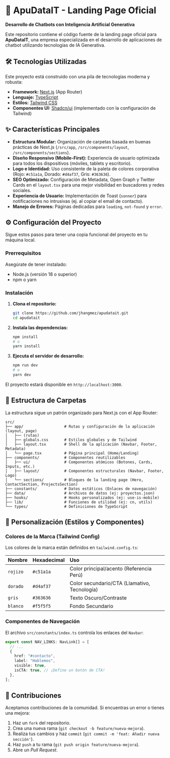 # 🚀 ApuDataIT - Landing Page Oficial

**Desarrollo de Chatbots con Inteligencia Artificial Generativa**

Este repositorio contiene el código fuente de la landing page oficial para **ApuDataIT**, una empresa especializada en el desarrollo de aplicaciones de chatbot utilizando tecnologías de IA Generativa.

## 🛠️ Tecnologías Utilizadas

Este proyecto está construido con una pila de tecnologías moderna y robusta:

- **Framework:** [Next.js](https://nextjs.org/) (App Router)
- **Lenguaje:** [TypeScript](https://www.typescriptlang.org/)
- **Estilos:** [Tailwind CSS](https://tailwindcss.com/)
- **Componentes UI:** [Shadcn/ui](https://ui.shadcn.com/) (implementado con la configuración de Tailwind)

## ✨ Características Principales

- **Estructura Modular:** Organización de carpetas basada en buenas prácticas de Next.js (`/src/app`, `/src/components/layout`, `/src/components/sections`).
- **Diseño Responsivo (Mobile-First):** Experiencia de usuario optimizada para todos los dispositivos (móviles, tablets y escritorio).
- **Logo e Identidad:** Uso consistente de la paleta de colores corporativa (Rojo: `#c51a1a`, Dorado: `#d4af37`, Gris: `#363636`).
- **SEO Optimizado:** Configuración de Metadata, Open Graph y Twitter Cards en el `layout.tsx` para una mejor visibilidad en buscadores y redes sociales.
- **Experiencia de Usuario:** Implementación de Toast (`sonner`) para notificaciones no intrusivas (ej. al copiar el email de contacto).
- **Manejo de Errores:** Páginas dedicadas para `loading`, `not-found` y `error`.

## ⚙️ Configuración del Proyecto

Sigue estos pasos para tener una copia funcional del proyecto en tu máquina local.

### Prerrequisitos

Asegúrate de tener instalado:

- Node.js (versión 18 o superior)
- npm o yarn

### Instalación

1.  **Clona el repositorio:**

    ```bash
    git clone https://github.com/jhangmez/apudatait.git
    cd apudatait
    ```

2.  **Instala las dependencias:**

    ```bash
    npm install
    # o
    yarn install
    ```

3.  **Ejecuta el servidor de desarrollo:**
    ```bash
    npm run dev
    # o
    yarn dev
    ```

El proyecto estará disponible en `http://localhost:3000`.

## 📂 Estructura de Carpetas

La estructura sigue un patrón organizado para Next.js con el App Router:

```plaintext
src/
├── app/                  # Rutas y configuración de la aplicación (layout, page)
│   ├── (rutas)
│   ├── globals.css       # Estilos globales y de Tailwind
│   ├── layout.tsx        # Shell de la aplicación (Navbar, Footer, Metadata)
│   └── page.tsx          # Página principal (Home/Landing)
├── components/           # Componentes reutilizables
│   ├── ui/               # Componentes atómicos (Botones, Cards, Inputs, etc.)
│   ├── layout/           # Componentes estructurales (Navbar, Footer, Logo)
│   └── sections/         # Bloques de la landing page (Hero, ContactSection, ProjectsSection)
├── constants/            # Datos estáticos (Enlaces de navegación)
├── data/                 # Archivos de datos (ej: proyectos.json)
├── hooks/                # Hooks personalizados (ej: use-is-mobile)
├── lib/                  # Funciones de utilidad (ej: cn, utils)
└── types/                # Definiciones de TypeScript
```

## 🎨 Personalización (Estilos y Componentes)

### Colores de la Marca (Tailwind Config)

Los colores de la marca están definidos en `tailwind.config.ts`:

| Nombre   | Hexadecimal | Uso                                          |
| :------- | :---------- | :------------------------------------------- |
| `rojizo` | `#c51a1a`   | Color principal/acento (Referencia Perú)     |
| `dorado` | `#d4af37`   | Color secundario/CTA (Llamativo, Tecnología) |
| `gris`   | `#363636`   | Texto Oscuro/Contraste                       |
| `blanco` | `#f5f5f5`   | Fondo Secundario                             |

### Componentes de Navegación

El archivo `src/constants/index.ts` controla los enlaces del `Navbar`:

```typescript
export const NAV_LINKS: NavLink[] = [
  // ...
  {
    href: "#contacto",
    label: "Hablemos",
    visible: true,
    isCTA: true, // ¡Define un botón de CTA!
  },
];
```

## 🤝 Contribuciones

Aceptamos contribuciones de la comunidad. Si encuentras un error o tienes una mejora:

1.  Haz un `fork` del repositorio.
2.  Crea una nueva rama (`git checkout -b feature/nueva-mejora`).
3.  Realiza tus cambios y haz `commit` (`git commit -m 'feat: Añadir nueva sección'`).
4.  Haz `push` a tu rama (`git push origin feature/nueva-mejora`).
5.  Abre un _Pull Request_.
